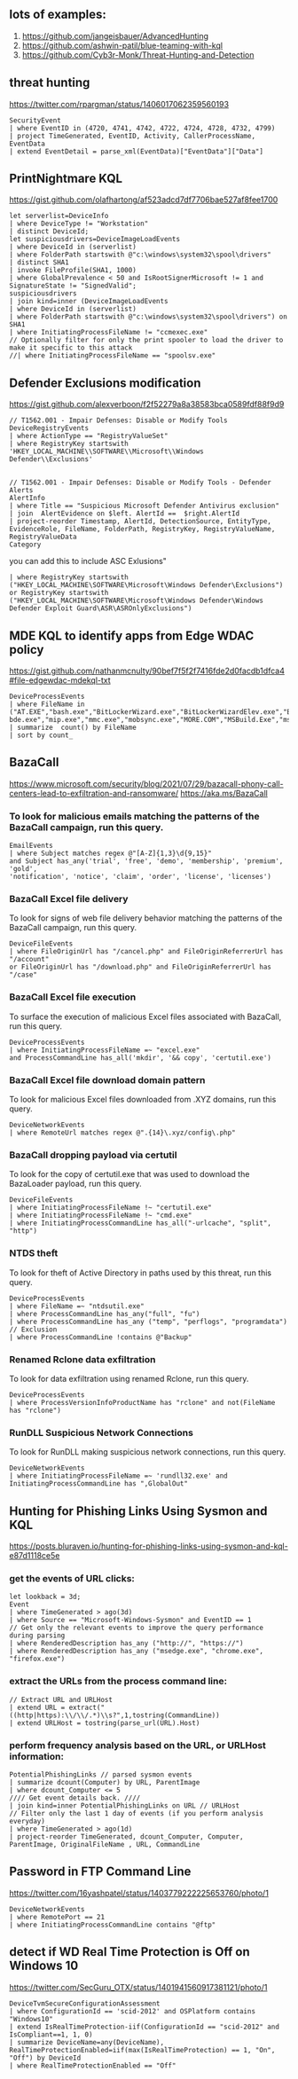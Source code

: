 ## lots of examples:
1. https://github.com/jangeisbauer/AdvancedHunting
2. https://github.com/ashwin-patil/blue-teaming-with-kql
3. https://github.com/Cyb3r-Monk/Threat-Hunting-and-Detection


## threat hunting 
https://twitter.com/rpargman/status/1406017062359560193
```
SecurityEvent
| where EventID in (4720, 4741, 4742, 4722, 4724, 4728, 4732, 4799)
| project TimeGenerated, EventID, Activity, CallerProcessName, EventData
| extend EventDetail = parse_xml(EventData)["EventData"]["Data"]
```











## PrintNightmare KQL
https://gist.github.com/olafhartong/af523adcd7df7706bae527af8fee1700

```
let serverlist=DeviceInfo
| where DeviceType != "Workstation"
| distinct DeviceId;
let suspiciousdrivers=DeviceImageLoadEvents
| where DeviceId in (serverlist)
| where FolderPath startswith @"c:\windows\system32\spool\drivers"
| distinct SHA1
| invoke FileProfile(SHA1, 1000) 
| where GlobalPrevalence < 50 and IsRootSignerMicrosoft != 1 and SignatureState != "SignedValid";
suspiciousdrivers
| join kind=inner (DeviceImageLoadEvents
| where DeviceId in (serverlist)
| where FolderPath startswith @"c:\windows\system32\spool\drivers") on SHA1
| where InitiatingProcessFileName != "ccmexec.exe"
// Optionally filter for only the print spooler to load the driver to make it specific to this attack
//| where InitiatingProcessFileName == "spoolsv.exe"
```

## Defender Exclusions modification
https://gist.github.com/alexverboon/f2f52279a8a38583bca0589fdf88f9d9
```
// T1562.001 - Impair Defenses: Disable or Modify Tools
DeviceRegistryEvents 
| where ActionType == "RegistryValueSet"
| where RegistryKey startswith 'HKEY_LOCAL_MACHINE\\SOFTWARE\\Microsoft\\Windows Defender\\Exclusions' 


// T1562.001 - Impair Defenses: Disable or Modify Tools - Defender Alerts
AlertInfo
| where Title == "Suspicious Microsoft Defender Antivirus exclusion"
| join  AlertEvidence on $left. AlertId ==  $right.AlertId
| project-reorder Timestamp, AlertId, DetectionSource, EntityType, EvidenceRole, FileName, FolderPath, RegistryKey, RegistryValueName, RegistryValueData
Category
```
you can add this to include ASC Exlusions"
```
| where RegistryKey startswith ("HKEY_LOCAL_MACHINE\SOFTWARE\Microsoft\Windows Defender\Exclusions") or RegistryKey startswith ("HKEY_LOCAL_MACHINE\SOFTWARE\Microsoft\Windows Defender\Windows Defender Exploit Guard\ASR\ASROnlyExclusions")
```

## MDE KQL to identify apps from Edge WDAC policy
https://gist.github.com/nathanmcnulty/90bef7f5f2f7416fde2d0facdb1dfca4#file-edgewdac-mdekql-txt

```
DeviceProcessEvents
| where FileName in ("AT.EXE","bash.exe","BitLockerWizard.exe","BitLockerWizardElev.exe","Bubbles","calc.exe","CDB.Exe","CertUtil.exe","charmap.exe","CLEANMGR.DLL","ClientConsole.EXE","Cmd.Exe","CMDL32.EXE","colorcpl.exe","ComputerDefaults.EXE","CONTROL.EXE","Credwiz.exe","CryptExt.dll","Csc.Exe","cscript.exe","csi.Exe","dccw.exe","DeviceEject.EXE","DeviceParing.exe","DeviceParing.exe","DeviceProperties.exe","dfshim.dll","DIALER.EXE","DISKPERF.EXE","dnx.Exe","DOSKEY.EXE","dsquery.dll","dvdplay","eventvwr.exe","expand","FC.EXE","FIND.EXE","FINDSTR.EXE","finger.exe","FONTVIEW.EXE","forfiles.exe","format.com","fsi.exe","FXSSVC.EXE","gprslt.exe","GPSCRIPT.EXE","GPUpdate.exe","Help.Exe","HH.exe","HWRREG.EXE","iexplore.exe","infdefaultinstall.exe","irftp.exe","iscsicli.exe","iscsicpl.exe","ISOBURN.EXE","Journal.exe","kd.Exe","LaunchTM.exe","lxrun.exe","lxssmanager.dll","lxssmanager.exe","manage-bde.exe","mip.exe","mmc.exe","mobsync.exe","MORE.COM","MSBuild.Exe","msconfig.EXE","msdt.exe","mshta.exe","msiexec.exe","mspaint.exe","msra.exe","MSRATING.DLL","mstsc.exe","Mystify","nbtinfo.exe","NETPLWIZ.EXE","netstat.exe","nslookup.exe","ntprint.exe","ntsd.Exe","odbcad32.exe","odbcconf.exe","OneDriveSetup.exe","OpenWith.exe","OptionalFeatures.EXE","pcalua.exe","pcaui.exe","pcwrun.exe","phoneactivate.exe","PhotoScreensaver.scr.mui","PhotoViewer.dll","ping.exe","PnPutil.exe","PowerCfg.exe","powershell.exe","powershellcustomhost.exe","powershell_ise.exe","PresentationHost.exe","Print.Exe","PrintBrmUi.exe","printui.exe","proquota.exe","psr.exe","Pwcreator.exe","Pwlauncher.exe","qappsrv.exe","qprocess.exe","query.exe","QuickAssist.exe","quser.exe","qwinsta.exe","RASDIAL.EXE","rasdlui.exe","raserver.exe","rasphone.exe","rcsi.Exe","regedit.exe","regedt32.exe","regini.exe","REPLACE.EXE","reset.exe","resmon.exe","Ribbons","robocopy.exe","route.exe","RpcPing.exe","rrinstaller.exe","RUNAS.EXE","RunLegacyCPLElevated.EXE","RUNONCE.EXE","runscripthelper.exe","samlock.exe","schtasks.exe","ScriptRunner.exe","scrnsave","sdbinst.exe","sdchange.exe","sdclt.exe","SessionMsg.exe","SetupPrep.exe","shrpubw.exe","SndVol.exe","SnippingTool.exe","SpaceAgent.exe","SSystemPropertiesProtection.EXE","StikyNot.exe","SystemPropertiesAdvanced.EXE","SystemPropertiesComputerName.EXE","SystemPropertiesDataExecutionPrevention.EXE","SystemPropertiesHardware.EXE","SystemPropertiesPerformance.EXE","SystemPropertiesRemote.EXE","Taskmgr.exe","TCMSETUP.EXE","Text3D","unregmp2.exe","WAB.EXE","wbemtest.exe","WIAACMGR.EXE","windbg.Exe","WINHLP32.EXE","WinSAT.exe","wksprt.exe","WmiApSrv.exe","wmic.exe","wmicookr.dll","wmplayer.exe","WorkFolders.exe","WpcMon.exe","write","wscript.exe","wsl.exe","wslconfig.exe","wslhost.exe","XCOPY.EXE","xpsrchvw.exe")
| summarize  count() by FileName
| sort by count_
```

## BazaCall 
https://www.microsoft.com/security/blog/2021/07/29/bazacall-phony-call-centers-lead-to-exfiltration-and-ransomware/
https://aka.ms/BazaCall

### To look for malicious emails matching the patterns of the BazaCall campaign, run this query.
```
EmailEvents
| where Subject matches regex @"[A-Z]{1,3}\d{9,15}"
and Subject has_any('trial', 'free', 'demo', 'membership', 'premium', 'gold',
'notification', 'notice', 'claim', 'order', 'license', 'licenses')
```
### BazaCall Excel file delivery

To look for signs of web file delivery behavior matching the patterns of the BazaCall campaign, run this query.
```
DeviceFileEvents
| where FileOriginUrl has "/cancel.php" and FileOriginReferrerUrl has "/account"
or FileOriginUrl has "/download.php" and FileOriginReferrerUrl has "/case"
```
### BazaCall Excel file execution

To surface the execution of malicious Excel files associated with BazaCall, run this query.
```
DeviceProcessEvents
| where InitiatingProcessFileName =~ "excel.exe"
and ProcessCommandLine has_all('mkdir', '&& copy', 'certutil.exe')
```
### BazaCall Excel file download domain pattern

To look for malicious Excel files downloaded from .XYZ domains, run this query.
```
DeviceNetworkEvents
| where RemoteUrl matches regex @".{14}\.xyz/config\.php"
```
### BazaCall dropping payload via certutil

To look for the copy of certutil.exe that was used to download the BazaLoader payload, run this query.
```
DeviceFileEvents
| where InitiatingProcessFileName !~ "certutil.exe"
| where InitiatingProcessFileName !~ "cmd.exe"
| where InitiatingProcessCommandLine has_all("-urlcache", "split", "http")
```
### NTDS theft

To look for theft of Active Directory in paths used by this threat, run this query.
```
DeviceProcessEvents
| where FileName =~ "ntdsutil.exe"
| where ProcessCommandLine has_any("full", "fu")
| where ProcessCommandLine has_any ("temp", "perflogs", "programdata")
// Exclusion
| where ProcessCommandLine !contains @"Backup"
```
### Renamed Rclone data exfiltration

To look for data exfiltration using renamed Rclone, run this query.
```
DeviceProcessEvents
| where ProcessVersionInfoProductName has "rclone" and not(FileName has "rclone")
```
### RunDLL Suspicious Network Connections

To look for RunDLL making suspicious network connections, run this query.
```
DeviceNetworkEvents
| where InitiatingProcessFileName =~ 'rundll32.exe' and InitiatingProcessCommandLine has ",GlobalOut"
```



## Hunting for Phishing Links Using Sysmon and KQL
https://posts.bluraven.io/hunting-for-phishing-links-using-sysmon-and-kql-e87d1118ce5e

### get the events of URL clicks:
```
let lookback = 3d;
Event
| where TimeGenerated > ago(3d)
| where Source == "Microsoft-Windows-Sysmon" and EventID == 1
// Get only the relevant events to improve the query performance during parsing
| where RenderedDescription has_any ("http://", "https://")
| where RenderedDescription has_any ("msedge.exe", "chrome.exe", "firefox.exe")
```

### extract the URLs from the process command line:
```
// Extract URL and URLHost 
| extend URL = extract("((http|https):\\/\\/.*)\\s?",1,tostring(CommandLine))
| extend URLHost = tostring(parse_url(URL).Host)
```

### perform frequency analysis based on the URL, or URLHost information:
```
PotentialPhishingLinks // parsed sysmon events
| summarize dcount(Computer) by URL, ParentImage
| where dcount_Computer <= 5
//// Get event details back. ////
| join kind=inner PotentialPhishingLinks on URL // URLHost
// Filter only the last 1 day of events (if you perform analysis everyday)
| where TimeGenerated > ago(1d)
| project-reorder TimeGenerated, dcount_Computer, Computer, ParentImage, OriginalFileName , URL, CommandLine
```



## Password in FTP Command Line
https://twitter.com/16yashpatel/status/1403779222225653760/photo/1
```
DeviceNetworkEvents
| where RemotePort == 21
| where InitiatingProcessCommandLine contains "@ftp"
```

## detect if WD Real Time Protection is Off on Windows 10 
https://twitter.com/SecGuru_OTX/status/1401941560917381121/photo/1
```
DeviceTvmSecureConfigurationAssessment
| where ConfigurationId == 'scid-2012' and OSPlatform contains "Windows10"
| extend IsRealTimeProtection-iif(ConfigurationId == "scid-2012" and IsCompliant==1, 1, 0)
| summarize DeviceName=any(DeviceName), RealTimeProtectionEnabled=iif(max(IsRealTimeProtection) == 1, "On", "Off") by DeviceId
| where RealTimeProtectionEnabled == "Off"
```














